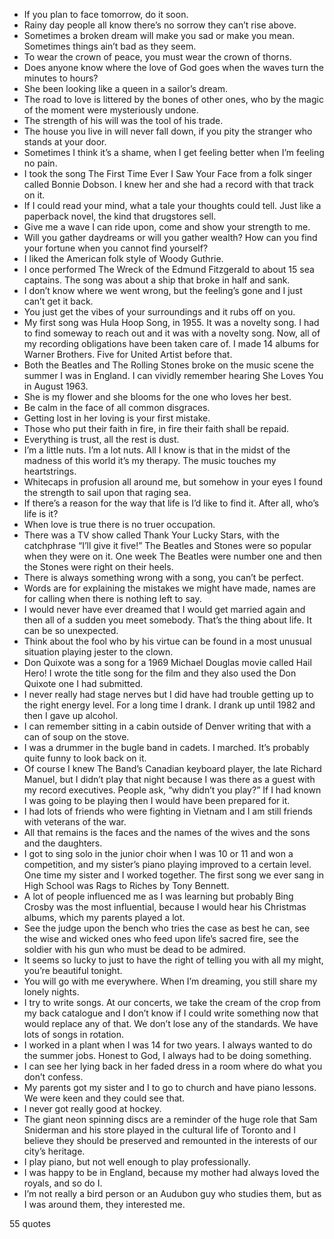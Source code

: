  - If you plan to face tomorrow, do it soon.
 - Rainy day people all know there’s no sorrow they can’t rise above.
 - Sometimes a broken dream will make you sad or make you mean. Sometimes things ain’t bad as they seem.
 - To wear the crown of peace, you must wear the crown of thorns.
 - Does anyone know where the love of God goes when the waves turn the minutes to hours?
 - She been looking like a queen in a sailor’s dream.
 - The road to love is littered by the bones of other ones, who by the magic of the moment were mysteriously undone.
 - The strength of his will was the tool of his trade.
 - The house you live in will never fall down, if you pity the stranger who stands at your door.
 - Sometimes I think it’s a shame, when I get feeling better when I’m feeling no pain.
 - I took the song The First Time Ever I Saw Your Face from a folk singer called Bonnie Dobson. I knew her and she had a record with that track on it.
 - If I could read your mind, what a tale your thoughts could tell. Just like a paperback novel, the kind that drugstores sell.
 - Give me a wave I can ride upon, come and show your strength to me.
 - Will you gather daydreams or will you gather wealth? How can you find your fortune when you cannot find yourself?
 - I liked the American folk style of Woody Guthrie.
 - I once performed The Wreck of the Edmund Fitzgerald to about 15 sea captains. The song was about a ship that broke in half and sank.
 - I don’t know where we went wrong, but the feeling’s gone and I just can’t get it back.
 - You just get the vibes of your surroundings and it rubs off on you.
 - My first song was Hula Hoop Song, in 1955. It was a novelty song. I had to find someway to reach out and it was with a novelty song. Now, all of my recording obligations have been taken care of. I made 14 albums for Warner Brothers. Five for United Artist before that.
 - Both the Beatles and The Rolling Stones broke on the music scene the summer I was in England. I can vividly remember hearing She Loves You in August 1963.
 - She is my flower and she blooms for the one who loves her best.
 - Be calm in the face of all common disgraces.
 - Getting lost in her loving is your first mistake.
 - Those who put their faith in fire, in fire their faith shall be repaid.
 - Everything is trust, all the rest is dust.
 - I’m a little nuts. I’m a lot nuts. All I know is that in the midst of the madness of this world it’s my therapy. The music touches my heartstrings.
 - Whitecaps in profusion all around me, but somehow in your eyes I found the strength to sail upon that raging sea.
 - If there’s a reason for the way that life is I’d like to find it. After all, who’s life is it?
 - When love is true there is no truer occupation.
 - There was a TV show called Thank Your Lucky Stars, with the catchphrase “I’ll give it five!” The Beatles and Stones were so popular when they were on it. One week The Beatles were number one and then the Stones were right on their heels.
 - There is always something wrong with a song, you can’t be perfect.
 - Words are for explaining the mistakes we might have made, names are for calling when there is nothing left to say.
 - I would never have ever dreamed that I would get married again and then all of a sudden you meet somebody. That’s the thing about life. It can be so unexpected.
 - Think about the fool who by his virtue can be found in a most unusual situation playing jester to the clown.
 - Don Quixote was a song for a 1969 Michael Douglas movie called Hail Hero! I wrote the title song for the film and they also used the Don Quixote one I had submitted.
 - I never really had stage nerves but I did have had trouble getting up to the right energy level. For a long time I drank. I drank up until 1982 and then I gave up alcohol.
 - I can remember sitting in a cabin outside of Denver writing that with a can of soup on the stove.
 - I was a drummer in the bugle band in cadets. I marched. It’s probably quite funny to look back on it.
 - Of course I knew The Band’s Canadian keyboard player, the late Richard Manuel, but I didn’t play that night because I was there as a guest with my record executives. People ask, “why didn’t you play?” If I had known I was going to be playing then I would have been prepared for it.
 - I had lots of friends who were fighting in Vietnam and I am still friends with veterans of the war.
 - All that remains is the faces and the names of the wives and the sons and the daughters.
 - I got to sing solo in the junior choir when I was 10 or 11 and won a competition, and my sister’s piano playing improved to a certain level. One time my sister and I worked together. The first song we ever sang in High School was Rags to Riches by Tony Bennett.
 - A lot of people influenced me as I was learning but probably Bing Crosby was the most influential, because I would hear his Christmas albums, which my parents played a lot.
 - See the judge upon the bench who tries the case as best he can, see the wise and wicked ones who feed upon life’s sacred fire, see the soldier with his gun who must be dead to be admired.
 - It seems so lucky to just to have the right of telling you with all my might, you’re beautiful tonight.
 - You will go with me everywhere. When I’m dreaming, you still share my lonely nights.
 - I try to write songs. At our concerts, we take the cream of the crop from my back catalogue and I don’t know if I could write something now that would replace any of that. We don’t lose any of the standards. We have lots of songs in rotation.
 - I worked in a plant when I was 14 for two years. I always wanted to do the summer jobs. Honest to God, I always had to be doing something.
 - I can see her lying back in her faded dress in a room where do what you don’t confess.
 - My parents got my sister and I to go to church and have piano lessons. We were keen and they could see that.
 - I never got really good at hockey.
 - The giant neon spinning discs are a reminder of the huge role that Sam Sniderman and his store played in the cultural life of Toronto and I believe they should be preserved and remounted in the interests of our city’s heritage.
 - I play piano, but not well enough to play professionally.
 - I was happy to be in England, because my mother had always loved the royals, and so do I.
 - I’m not really a bird person or an Audubon guy who studies them, but as I was around them, they interested me.

55 quotes
